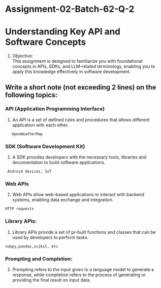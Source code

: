 # Assignment-02-Batch-62-Q-2
# Understanding Key API and Software Concepts

1. Objective:  
   This assignment is designed to familiarize you with foundational concepts in APIs, SDKs, and LLM-related terminology, enabling you to apply this knowledge effectively in software development.

## Write a short note (not exceeding 2 lines) on the following topics:

### API (Application Programming Interface)

1. An API is a set of defined rules and procedures that allows different application with each other.

```
   OpenWeatherMap

```

### SDK (Software Development Kit)

1. A SDK provides developers with the necessary tools, libraries and documentation to build software applications.

```
 Android devices, IoT
```

### Web APIs

1. Web APIs allow web-based applications to interact with backend systems, enabling data exchange and integration.

```
HTTP requests
```

### Library APIs:

1. Library APIs provide a set of pr-built functions and classes that can be used by developers to perform tasks.

```
numpy,pandas,scikit, etc
```

### Prompting and Completion:

1. Prompting refers to the input given to a language model to generate a response, while completion refers to the process of generating or providing the final result on input data.
